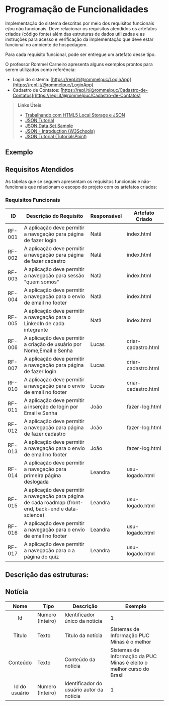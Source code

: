 # Programação de Funcionalidades

Implementação do sistema descritas por meio dos requisitos funcionais e/ou não funcionais. Deve relacionar os requisitos atendidos os artefatos criados (código fonte) além das estruturas de dados utilizadas e as instruções para acesso e verificação da implementação que deve estar funcional no ambiente de hospedagem.

Para cada requisito funcional, pode ser entregue um artefato desse tipo.

O professor Rommel Carneiro apresenta alguns exemplos prontos para serem utilizados como referência:
- Login do sistema: [https://repl.it/@rommelpuc/LoginApp](https://repl.it/@rommelpuc/LoginApp) 
- Cadastro de Contatos: [https://repl.it/@rommelpuc/Cadastro-de-Contatos](https://repl.it/@rommelpuc/Cadastro-de-Contatos)


> **Links Úteis**:
>
> - [Trabalhando com HTML5 Local Storage e JSON](https://www.devmedia.com.br/trabalhando-com-html5-local-storage-e-json/29045)
> - [JSON Tutorial](https://www.w3resource.com/JSON)
> - [JSON Data Set Sample](https://opensource.adobe.com/Spry/samples/data_region/JSONDataSetSample.html)
> - [JSON - Introduction (W3Schools)](https://www.w3schools.com/js/js_json_intro.asp)
> - [JSON Tutorial (TutorialsPoint)](https://www.tutorialspoint.com/json/index.htm)

## Exemplo

## Requisitos Atendidos

As tabelas que se seguem apresentam os requisitos funcionais e não-funcionais que relacionam o escopo do projeto com os artefatos criados:

### Requisitos Funcionais

|ID    | Descrição do Requisito | Responsável | Artefato Criado |
|------|------------------------|------------|-----------------|
|RF-001| A aplicação deve permitir a navegação para página de fazer login | Natã | index.html |
|RF-002| A aplicação deve permitir a navegação para página de fazer cadastro | Natã | index.html |
|RF-003| A aplicação deve permitir a navegação para sessão "quem somos" | Natã | index.html |
|RF-004| A aplicação deve permitir a navegação para o envio de email no footer | Natã | index.html |
|RF-005| A aplicação deve permitir a navegação para o LinkedIn de cada integrante  | Natã | index.html |
|RF-006| A aplicação deve permitir a criação de usuário por Nome,Email e Senha | Lucas | criar-cadastro.html |
|RF-007| A aplicação deve permitir a navegação para página de fazer login | Lucas | criar-cadastro.html |
|RF-010| A aplicação deve permitir a navegação para o envio de email no footer | Lucas | criar-cadastro.html |
|RF-011| A aplicação deve permitir a inserção de login por Email e Senha | João | fazer-log.html |
|RF-012| A aplicação deve permitir a navegação para página de fazer cadastro  | João | fazer-log.html |
|RF-013| A aplicação deve permitir a navegação para o envio de email no footer | João | fazer-log.html |
|RF-014| A aplicação deve permitir a navegação para primeira página deslogada  | Leandra | usu-logado.html |
|RF-015| A aplicação deve permitir a navegação para página de cada roadmap (front-end, back-end e data-science) | Leandra | usu-logado.html |
|RF-016| A aplicação deve permitir a navegação para o envio de email no footer | Leandra | usu-logado.html |
|RF-017| A aplicação deve permitir a navegação para o a página do quiz | Leandra | usu-logado.html |










## Descrição das estruturas:

## Notícia
|  **Nome**      | **Tipo**          | **Descrição**                             | **Exemplo**                                    |
|:--------------:|-------------------|-------------------------------------------|------------------------------------------------|
| Id             | Numero (Inteiro)  | Identificador único da notícia            | 1                                              |
| Título         | Texto             | Título da notícia                         | Sistemas de Informação PUC Minas é o melhor                                   |
| Conteúdo       | Texto             | Conteúdo da notícia                       | Sistemas de Informação da PUC Minas é eleito o melhor curso do Brasil                            |
| Id do usuário  | Numero (Inteiro)  | Identificador do usuário autor da notícia | 1                                              |

